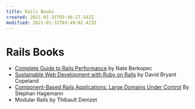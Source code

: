 ```yaml
---
title: Rails Books
created: 2021-01-31T03:46:27.542Z
modified: 2021-01-31T03:49:02.423Z
---
```


# Rails Books

- [Complete Guide to Rails Performance](https://www.railsspeed.com/) by Nate Berkopec
- [Sustainable Web Development with Ruby on Rails](https://sustainable-rails.com/) by David Bryant Copeland
- [Component-Based Rails Applications: Large Domains Under Control](https://www.informit.com/store/component-based-rails-applications-large-domains-under-9780134775241) By Stephan Hagemann
- Modular Rails by Thibault Denizet

